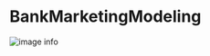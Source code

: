 # BankMarketingModeling

![image info](C:/Users/steph/OneDrive/Desktop/Bank_Marketing_Pipeline.png)
